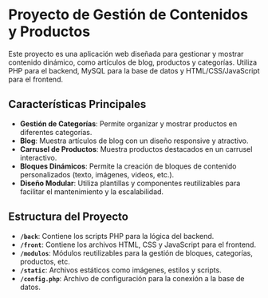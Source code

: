 # Proyecto de Gestión de Contenidos y Productos

Este proyecto es una aplicación web diseñada para gestionar y mostrar contenido dinámico, como artículos de blog, productos y categorías. Utiliza PHP para el backend, MySQL para la base de datos y HTML/CSS/JavaScript para el frontend.

## Características Principales

- **Gestión de Categorías**: Permite organizar y mostrar productos en diferentes categorías.
- **Blog**: Muestra artículos de blog con un diseño responsive y atractivo.
- **Carrusel de Productos**: Muestra productos destacados en un carrusel interactivo.
- **Bloques Dinámicos**: Permite la creación de bloques de contenido personalizados (texto, imágenes, videos, etc.).
- **Diseño Modular**: Utiliza plantillas y componentes reutilizables para facilitar el mantenimiento y la escalabilidad.

## Estructura del Proyecto

- **`/back`**: Contiene los scripts PHP para la lógica del backend.
- **`/front`**: Contiene los archivos HTML, CSS y JavaScript para el frontend.
- **`/modulos`**: Módulos reutilizables para la gestión de bloques, categorías, productos, etc.
- **`/static`**: Archivos estáticos como imágenes, estilos y scripts.
- **`/config.php`**: Archivo de configuración para la conexión a la base de datos.